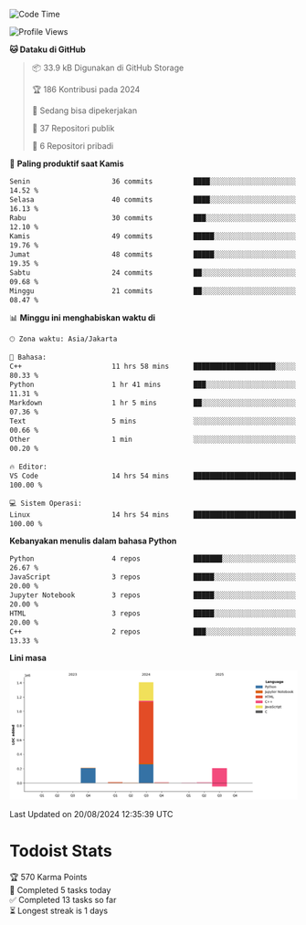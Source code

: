 <!--START_SECTION:waka-->
![Code Time](http://img.shields.io/badge/Code%20Time-18%20hrs%2012%20mins-blue)

![Profile Views](http://img.shields.io/badge/Profil%20dilihat-659-blue)

**🐱 Dataku di GitHub** 

> 📦 33.9 kB Digunakan di GitHub Storage 
 > 
> 🏆 186 Kontribusi pada 2024
 > 
> 💼 Sedang bisa dipekerjakan
 > 
> 📜 37 Repositori publik 
 > 
> 🔑 6 Repositori pribadi 
 > 
📅 **Paling produktif saat Kamis** 

```text
Senin                    36 commits          ████░░░░░░░░░░░░░░░░░░░░░   14.52 % 
Selasa                   40 commits          ████░░░░░░░░░░░░░░░░░░░░░   16.13 % 
Rabu                     30 commits          ███░░░░░░░░░░░░░░░░░░░░░░   12.10 % 
Kamis                    49 commits          █████░░░░░░░░░░░░░░░░░░░░   19.76 % 
Jumat                    48 commits          █████░░░░░░░░░░░░░░░░░░░░   19.35 % 
Sabtu                    24 commits          ██░░░░░░░░░░░░░░░░░░░░░░░   09.68 % 
Minggu                   21 commits          ██░░░░░░░░░░░░░░░░░░░░░░░   08.47 % 
```


📊 **Minggu ini menghabiskan waktu di** 

```text
🕑︎ Zona waktu: Asia/Jakarta

💬 Bahasa: 
C++                      11 hrs 58 mins      ████████████████████░░░░░   80.33 % 
Python                   1 hr 41 mins        ███░░░░░░░░░░░░░░░░░░░░░░   11.31 % 
Markdown                 1 hr 5 mins         ██░░░░░░░░░░░░░░░░░░░░░░░   07.36 % 
Text                     5 mins              ░░░░░░░░░░░░░░░░░░░░░░░░░   00.66 % 
Other                    1 min               ░░░░░░░░░░░░░░░░░░░░░░░░░   00.20 % 

🔥 Editor: 
VS Code                  14 hrs 54 mins      █████████████████████████   100.00 % 

💻 Sistem Operasi: 
Linux                    14 hrs 54 mins      █████████████████████████   100.00 % 
```

**Kebanyakan menulis dalam bahasa Python** 

```text
Python                   4 repos             ███████░░░░░░░░░░░░░░░░░░   26.67 % 
JavaScript               3 repos             █████░░░░░░░░░░░░░░░░░░░░   20.00 % 
Jupyter Notebook         3 repos             █████░░░░░░░░░░░░░░░░░░░░   20.00 % 
HTML                     3 repos             █████░░░░░░░░░░░░░░░░░░░░   20.00 % 
C++                      2 repos             ███░░░░░░░░░░░░░░░░░░░░░░   13.33 % 
```



**Lini masa**

![Lines of Code chart](https://raw.githubusercontent.com/yusuf601/yusuf601/main/assets/bar_graph.png)


 Last Updated on 20/08/2024 12:35:39 UTC
<!--END_SECTION:waka-->
# Todoist Stats

<!-- TODO-IST:START -->
🏆  570 Karma Points           
🌸  Completed 5 tasks today           
✅  Completed 13 tasks so far           
⏳  Longest streak is 1 days
<!-- TODO-IST:END -->
